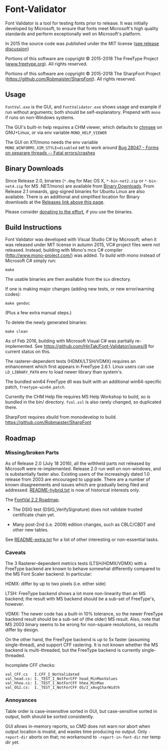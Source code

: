 # Font-Validator

Font Validator is a tool for testing fonts prior to release. 
It was initially developed by Microsoft, to ensure that fonts meet Microsoft's high quality standards and perform exceptionally well on Microsoft's platform.

In 2015 the source code was published under the MIT license ([see release discussion](http://typedrawers.com/discussion/1222/microsoft-font-validator-lives))

Portions of this software are copyright © 2015-2018 The FreeType Project (www.freetype.org).  All rights reserved.

Portions of this software are copyright © 2015-2018 The SharpFont Project (https://github.com/Robmaister/SharpFont).  All rights reserved.

## Usage

`FontVal.exe` is the GUI, and `FontValidator.exe` shows usage and example if run without arguments; both should be self-explanatory. 
Prepend with `mono` if runs on non-Windows systems.

The GUI's built-in help requires a CHM viewer, which defaults to [chmsee](https://github.com/jungleji/chmsee) on GNU+Linux, or via env variable `MONO_HELP_VIEWER` 

The GUI on X11/mono needs the env variable `MONO_WINFORMS_XIM_STYLE=disabled` set to work around [Bug 28047 - Forms on separare threads -- Fatal errors/crashes](https://bugzilla.xamarin.com/show_bug.cgi?id=28047)

## Binary Downloads

Since Release 2.0, binaries (`*.dmg` for Mac OS X, `*-bin-net2.zip` or `*-bin-net4.zip` for MS .NET/mono) are available from
[Binary Downloads](https://sourceforge.net/projects/hp-pxl-jetready/files/Microsoft%20Font%20Validator/).
From Release 2.1 onwards, gpg-signed binaries for Ubuntu Linux are also available. There is an additional and simplified location for
Binary downloads at the [Releases link above this page](https://github.com/HinTak/Font-Validator/releases).

Please consider [donating to the effort](https://sourceforge.net/p/hp-pxl-jetready/donate/), if you use the binaries.

## Build Instructions

Font Validator was developed with Visual Studio C# by Microsoft; when it was released under MIT license in autumn 2015, VC# project files were not released. Instead, building with Mono's mcs C# compiler (http://www.mono-project.com/) was added.
To build with mono instead of Microsoft C\# simply run:

    make

The usable binaries are then available from the `bin` directory.

If one is making major changes (adding new tests, or new error/warning codes):

    make gendoc

(Plus a few extra manual steps.)

To delete the newly generated binaries:

    make clean

As of Feb 2016, building with Microsoft Visual C# was partially re-implemented. See https://github.com/HinTak/Font-Validator/issues/8 for current status on this.

The rasterer-dependent tests (HDMX/LTSH/VDMX) requires an enhancement which first appears in FreeType 2.6.1. 
Linux users can use `LD_LIBRARY_PATH` env to load newer library than system's.

The bundled win64 FreeType dll was built with an additional win64-specific patch, `freetype-win64.patch`.

Currently the CHM Help file requires MS Help Workshop to build, so is bundled in the bin/ directory.
`fval.xsl` is also rarely changed, so duplicated there. 

SharpFont requires xbuild from monodevelop to build. 
<https://github.com/Robmaister/SharpFont>

## Roadmap

### Missing/broken Parts

As of Release 2.0 (July 18 2016), all the withheld parts not released by Microsoft were re-implemented.
Release 2.0 run well on non-windows, and is substantially faster also.
Existing users of the increasingly dated 1.0 release from 2003 are encouraged to upgrade.
There are a number of known disagreements and issues which are gradually being filed and addressed.
[README-hybrid.txt](README-hybrid.txt) is now of historical interests only.

The [FontVal 2.2 Roadmap](https://github.com/HinTak/Font-Validator/wiki/Two-years-on,-and-2.2-Roadmap).

* The DSIG test (DSIG_VerifySignature) does not validate trusted certificate chain yet.

* Many post-2nd (i.e. 2009) edition changes, such as CBLC/CBDT and other new tables.

See [README-extra.txt](README-extra.txt) for a list of other interesting or non-essential tasks.

### Caveats

The 3 Rasterer-dependent metrics tests (LTSH/HDMX/VDMX) with a FreeType backend are known to behave somewhat differently compared to the MS Font Scaler backend. 
In particular:

HDMX: differ by up to two pixels (i.e. either side)

LTSH: FreeType backend shows a lot more non-linearity than an MS backend; the result with MS backend should be a sub-set of FreeType's, however.

VDMX: The newer code has a built-in 10% tolerance, so the newer FreeType backend result should be a sub-set of (the older) MS result. Also, note that MS 2003 binary seems to be wrong for non-square resolutions, so results differ by design.

On the other hand, the FreeType backend is up to 5x faster (assuming single-thread), and support CFF rastering. It is not known whether the MS backend is multi-threaded, but the FreeType backend is currently single-threaded.

Incomplete CFF checks:

    val_CFF.cs   I.CFF_I_NotValidated
    val_head.cs: I._TEST_I_NotForCFF head_MinMaxValues
    val_hhea.cs: I._TEST_I_NotForCFF hhea_MinMax
    val_OS2.cs:  I._TEST_I_NotForCFF OS/2_xAvgCharWidth

### Annoyances

Table order is case-insensitive sorted in GUI, but case-sensitive sorted in output, both should be sorted consistently.

GUI allows in-memory reports, so CMD does not warn nor abort when output location is invalid, and wastes time producing no output.
Only `-report-dir` aborts on that; no workaround to `-report-in-font-dir` nor temp dir yet.
